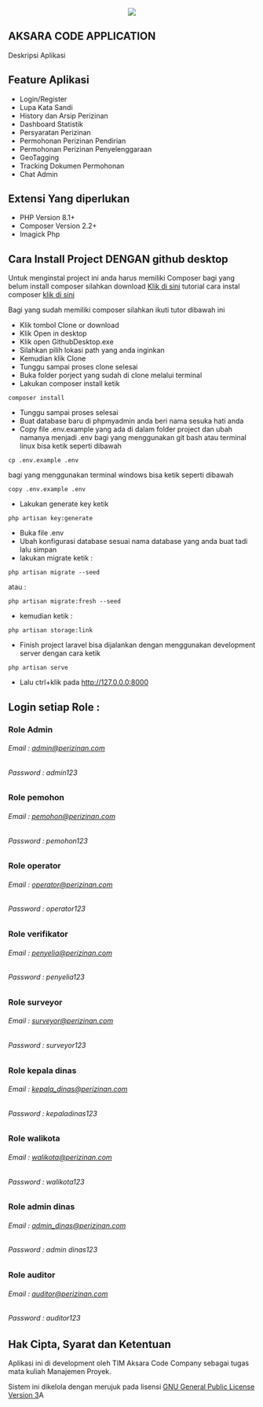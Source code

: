 <p align="center"><img src="http://trazzadmin.trazzpro.com/assets/images/Logomakr_0sjMbT_small.png"></p>

## AKSARA CODE APPLICATION

Deskripsi Aplikasi


## Feature Aplikasi

- Login/Register
- Lupa Kata Sandi
- History dan Arsip Perizinan
- Dashboard Statistik
- Persyaratan Perizinan
- Permohonan Perizinan Pendirian
- Permohonan Perizinan Penyelenggaraan
- GeoTagging
- Tracking Dokumen Permohonan
- Chat Admin

## Extensi Yang diperlukan
- PHP Version 8.1+
- Composer Version 2.2+
- Imagick Php



## Cara Install Project DENGAN github desktop
Untuk menginstal project ini anda harus memiliki Composer
bagi yang belum install composer silahkan download [Klik di sini](https://getcomposer.org/download/1.9.0/composer.phar) tutorial cara instal composer [klik di sini](https://www.malasngoding.com/cara-install-composer/)

Bagi yang sudah memiliki composer silahkan ikuti tutor dibawah ini
- Klik tombol Clone or download
- Klik Open in desktop
- Klik open GithubDesktop.exe
- Silahkan pilih lokasi path yang anda inginkan
- Kemudian klik Clone
- Tunggu sampai proses clone selesai
- Buka folder porject yang sudah di clone melalui terminal
- Lakukan composer install ketik
```terminal
composer install
```
- Tunggu sampai proses selesai
- Buat database baru di phpmyadmin anda beri nama sesuka hati anda
- Copy file .env.example yang ada di dalam folder project dan ubah namanya menjadi .env
bagi yang menggunakan git bash atau terminal linux bisa ketik seperti dibawah
```terminal
cp .env.example .env
```
bagi yang menggunakan terminal windows bisa ketik seperti dibawah
```terminal
copy .env.example .env
```
- Lakukan generate key ketik 
```terminal
php artisan key:generate
```
- Buka file .env
- Ubah konfigurasi database sesuai nama database yang anda buat tadi lalu simpan
- lakukan migrate ketik :
```terminal
php artisan migrate --seed
```
atau : 
```terminal
php artisan migrate:fresh --seed
```

- kemudian ketik :
```
php artisan storage:link
```
- Finish project laravel bisa dijalankan dengan menggunakan development server dengan cara ketik
```terminal
php artisan serve
```
- Lalu ctrl+klik pada http://127.0.0.0:8000




## Login setiap Role :

### Role Admin
###### Email : admin@perizinan.com
###### Password : admin123

### Role pemohon
###### Email : pemohon@perizinan.com
###### Password : pemohon123

### Role operator
###### Email : operator@perizinan.com
###### Password : operator123

### Role verifikator
###### Email : penyelia@perizinan.com
###### Password : penyelia123

### Role surveyor
###### Email : surveyor@perizinan.com
###### Password : surveyor123

### Role kepala dinas
###### Email : kepala_dinas@perizinan.com
###### Password : kepaladinas123

### Role walikota
###### Email : walikota@perizinan.com
###### Password : walikota123

### Role admin dinas
###### Email : admin_dinas@perizinan.com
###### Password : admin dinas123

### Role auditor
###### Email : auditor@perizinan.com
###### Password : auditor123




## Hak Cipta, Syarat dan Ketentuan
Aplikasi ini di development oleh TIM Aksara Code Company sebagai tugas mata kuliah Manajemen Proyek.

Sistem ini dikelola dengan merujuk pada lisensi [GNU General Public License Version 3](https://github.com/jemsnaban/simdesa/blob/master/LICENSE.md)A
